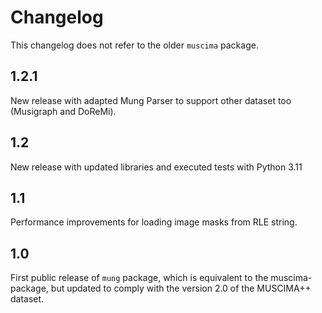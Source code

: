

Changelog
=========

This changelog does not refer to the older `muscima` package.

1.2.1
-----
New release with adapted Mung Parser to support other dataset too (Musigraph and DoReMi).

1.2
---
New release with updated libraries and executed tests with Python 3.11

1.1
---
Performance improvements for loading image masks from RLE string.

1.0
---

First public release of `mung` package, which is equivalent to the muscima-package, but updated 
to comply with the version 2.0 of the MUSCIMA++ dataset.

